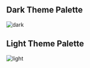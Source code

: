 ## Dark Theme Palette
![dark](https://github.com/project-en4orcer/Assets/blob/master/theme/Color%20Hunt%20Palette%20195877.png)

## Light Theme Palette
![light](https://github.com/project-en4orcer/Assets/blob/master/theme/Color%20Hunt%20Palette%20202295.png)
